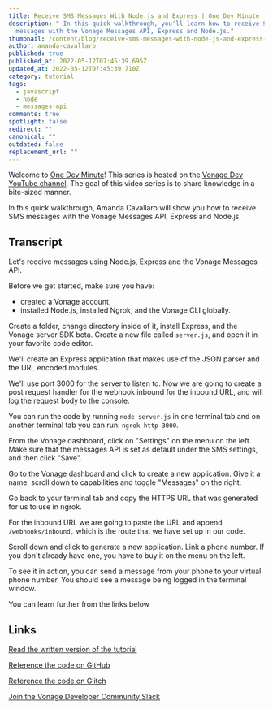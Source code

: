 ```yaml
---
title: Receive SMS Messages With Node.js and Express | One Dev Minute
description: " In this quick walkthrough, you'll learn how to receive SMS
  messages with the Vonage Messages API, Express and Node.js."
thumbnail: /content/blog/receive-sms-messages-with-node-js-and-express-one-dev-minute/receive-title.png
author: amanda-cavallaro
published: true
published_at: 2022-05-12T07:45:39.695Z
updated_at: 2022-05-12T07:45:39.710Z
category: tutorial
tags:
  - javascript
  - node
  - messages-api
comments: true
spotlight: false
redirect: ""
canonical: ""
outdated: false
replacement_url: ""
---
```

Welcome to [One Dev Minute](https://www.youtube.com/playlist?list=PLWYngsniPr_mwb65DDl3Kr6xeh6l7_pVY)! This series is hosted on the [Vonage Dev YouTube channel](https://www.youtube.com/vonagedev). The goal of this video series is to share knowledge in a bite-sized manner.

In this quick walkthrough, Amanda Cavallaro will show you how to receive SMS messages with the Vonage Messages API, Express and Node.js.

<youtube id="JmC4y2ycF6c"></youtube>

## Transcript

Let's receive messages using Node.js, Express and the Vonage Messages API.


Before we get started, make sure you have:

* created a Vonage account,
* installed Node.js, installed Ngrok, and the Vonage CLI globally.

Create a folder, change directory inside of it, install Express, and the Vonage server SDK beta.
Create a new file called `server.js`, and open it in your favorite code editor.

We'll create an Express application that makes use of the JSON parser and the URL encoded modules. 

We'll use port 3000 for the server to listen to. Now we are going to create a post request handler for the webhook inbound for the inbound URL, and will log the request body to the console. 

You can run the code by running `node server.js` in one terminal tab and on another terminal tab you can run: `ngrok http 3000`. 

From the Vonage dashboard, click on "Settings" on the menu on the left. Make sure that the messages API is set as default under the SMS settings, and then click "Save". 

Go to the Vonage dashboard and click to create a new application. Give it a name, scroll down to capabilities and toggle "Messages" on the right. 

Go back to your terminal tab and copy the HTTPS URL that was generated for us to use in ngrok.

For the inbound URL we are going to paste the URL and append `/webhooks/inbound,` which is the route that we have set up in our code. 

Scroll down and click to generate a new application. Link a phone number. If you don't already have one, you have to buy it on the menu on the left.

To see it in action, you can send a message from your phone to your virtual phone number. You should see a message being logged in the terminal window.

You can learn further from the links below

## Links

[Read the written version of the tutorial](https://developer.vonage.com/blog/2019/09/16/how-to-send-and-receive-sms-messages-with-node-js-and-express-dr)[](https://www.youtube.com/redirect?event=video_description&redir_token=QUFFLUhqbFBoZkpGSkpJLXdXbmlOdHNCOW4tdndmT2l5d3xBQ3Jtc0tsUlpNR2JjaXY5ZVJfY2FRc2JSOUZxd2E1R0tvWWR5WlMxdU9rdW9FbVFTWVBNVEVOa1lwRFdPVG9Wd25yOEdIbU1ZVW9pd25YQjRuRGxMYWlGNXRVb2JwbFZCaFV5M0xvdm9QNi1sWk9rN3hyTU5kNA&q=https%3A%2F%2Flearn.vonage.com%2Fblog%2F2019%2F09%2F16%2Fhow-to-send-and-receive-sms-messages-with-node-js-and-express-dr%2F&v=JmC4y2ycF6c)

[Reference the code on GitHub](https://github.com/nexmo-community/nexmo-sms-autoresponder-node/)

[Reference the code on Glitch](https://glitch.com/edit/#!/whispering-rebel-ixia)

[Join the Vonage Developer Community Slack](https://developer.vonage.com/community/slack)